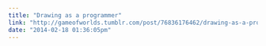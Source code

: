 ```yaml
---
title: "Drawing as a programmer"
link: "http://gameofworlds.tumblr.com/post/76836176462/drawing-as-a-programmer"
date: "2014-02-18 01:36:05pm"
---
```

